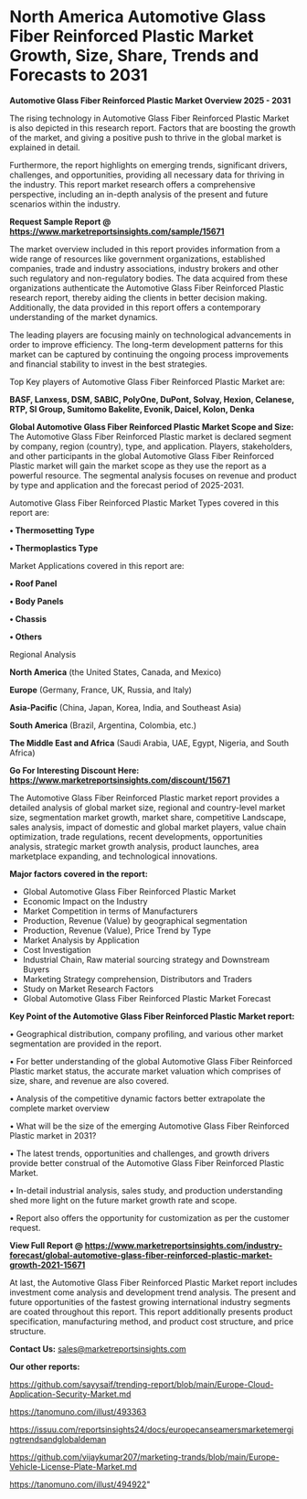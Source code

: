 # North America Automotive Glass Fiber Reinforced Plastic Market Growth, Size, Share, Trends and Forecasts to 2031

<Strong> Automotive Glass Fiber Reinforced Plastic Market Overview 2025 - 2031</strong>

The rising technology in Automotive Glass Fiber Reinforced Plastic Market is also depicted in this research report. Factors that are boosting the growth of the market, and giving a positive push to thrive in the global market is explained in detail.

Furthermore, the report highlights on emerging trends, significant drivers, challenges, and opportunities, providing all necessary data for thriving in the industry. This report market research offers a comprehensive perspective, including an in-depth analysis of the present and future scenarios within the industry.

<strong>Request Sample Report @ <a href=https://www.marketreportsinsights.com/sample/15671>https://www.marketreportsinsights.com/sample/15671</a></strong>

The market overview included in this report provides information from a wide range of resources like government organizations, established companies, trade and industry associations, industry brokers and other such regulatory and non-regulatory bodies. The data acquired from these organizations authenticate the Automotive Glass Fiber Reinforced Plastic research report, thereby aiding the clients in better decision making. Additionally, the data provided in this report offers a contemporary understanding of the market dynamics.

The leading players are focusing mainly on technological advancements in order to improve efficiency. The long-term development patterns for this market can be captured by continuing the ongoing process improvements and financial stability to invest in the best strategies.

Top Key players of Automotive Glass Fiber Reinforced Plastic Market are:

<strong>BASF, Lanxess, DSM, SABIC, PolyOne, DuPont, Solvay, Hexion, Celanese, RTP, SI Group, Sumitomo Bakelite, Evonik, Daicel, Kolon, Denka</strong>

<strong><b>Global Automotive Glass Fiber Reinforced Plastic Market Scope and Size:</b></strong>
The Automotive Glass Fiber Reinforced Plastic market is declared segment by company, region (country), type, and application. Players, stakeholders, and other participants in the global Automotive Glass Fiber Reinforced Plastic market will gain the market scope as they use the report as a powerful resource. The segmental analysis focuses on revenue and product by type and application and the forecast period of 2025-2031.

Automotive Glass Fiber Reinforced Plastic Market Types covered in this report are:

<strong>• Thermosetting Type

• Thermoplastics Type</strong>

Market Applications covered in this report are:

<strong>• Roof Panel

• Body Panels

• Chassis

• Others</strong> 

Regional Analysis

<strong>North America</strong> (the United States, Canada, and Mexico)

<strong>Europe</strong> (Germany, France, UK, Russia, and Italy)

<strong>Asia-Pacific</strong> (China, Japan, Korea, India, and Southeast Asia)

<strong>South America</strong> (Brazil, Argentina, Colombia, etc.)

<strong>The Middle East and Africa</strong> (Saudi Arabia, UAE, Egypt, Nigeria, and South Africa)

<strong>Go For Interesting Discount Here: <a href=https://www.marketreportsinsights.com/discount/15671>https://www.marketreportsinsights.com/discount/15671</a></strong>

The Automotive Glass Fiber Reinforced Plastic market report provides a detailed analysis of global market size, regional and country-level market size, segmentation market growth, market share, competitive Landscape, sales analysis, impact of domestic and global market players, value chain optimization, trade regulations, recent developments, opportunities analysis, strategic market growth analysis, product launches, area marketplace expanding, and technological innovations.

<strong><b>Major factors covered in the report:</b></strong>
<ul>
  <li>Global Automotive Glass Fiber Reinforced Plastic Market </li>
  <li>Economic Impact on the Industry</li>
  <li>Market Competition in terms of Manufacturers</li>
  <li>Production, Revenue (Value) by geographical segmentation</li>
  <li>Production, Revenue (Value), Price Trend by Type</li>
  <li>Market Analysis by Application</li>
  <li>Cost Investigation</li>
  <li>Industrial Chain, Raw material sourcing strategy and Downstream Buyers</li>
  <li>Marketing Strategy comprehension, Distributors and Traders</li>
  <li>Study on Market Research Factors</li>
  <li>Global Automotive Glass Fiber Reinforced Plastic Market Forecast</li>
</ul>

<strong><b>Key Point of the Automotive Glass Fiber Reinforced Plastic Market report:</b></strong>

• Geographical distribution, company profiling, and various other market segmentation are provided in the report.

• For better understanding of the global Automotive Glass Fiber Reinforced Plastic market status, the accurate market valuation which comprises of size, share, and revenue are also covered.

• Analysis of the competitive dynamic factors better extrapolate the complete market overview

• What will be the size of the emerging Automotive Glass Fiber Reinforced Plastic market in 2031?

• The latest trends, opportunities and challenges, and growth drivers provide better construal of the Automotive Glass Fiber Reinforced Plastic Market.

• In-detail industrial analysis, sales study, and production understanding shed more light on the future market growth rate and scope.

• Report also offers the opportunity for customization as per the customer request.

<strong><b>View Full Report @ <a href=https://www.marketreportsinsights.com/industry-forecast/global-automotive-glass-fiber-reinforced-plastic-market-growth-2021-15671>https://www.marketreportsinsights.com/industry-forecast/global-automotive-glass-fiber-reinforced-plastic-market-growth-2021-15671</a></b></strong>


At last, the Automotive Glass Fiber Reinforced Plastic Market report includes investment come analysis and development trend analysis. The present and future opportunities of the fastest growing international industry segments are coated throughout this report. This report additionally presents product specification, manufacturing method, and product cost structure, and price structure.

<strong>Contact Us:</strong>
sales@marketreportsinsights.com

<strong>Our other reports:</strong>

<a href=https://github.com/sayysaif/trending-report/blob/main/Europe-Cloud-Application-Security-Market.md>https://github.com/sayysaif/trending-report/blob/main/Europe-Cloud-Application-Security-Market.md</a>

<a href=https://tanomuno.com/illust/493363>https://tanomuno.com/illust/493363</a>

<a href=https://issuu.com/reportsinsights24/docs/europecanseamersmarketemergingtrendsandglobaldeman>https://issuu.com/reportsinsights24/docs/europecanseamersmarketemergingtrendsandglobaldeman</a>

<a href=https://github.com/vijaykumar207/marketing-trands/blob/main/Europe-Vehicle-License-Plate-Market.md>https://github.com/vijaykumar207/marketing-trands/blob/main/Europe-Vehicle-License-Plate-Market.md</a>

<a href=https://tanomuno.com/illust/494922>https://tanomuno.com/illust/494922</a>"
